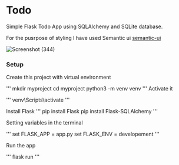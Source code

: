 # Todo
Simple Flask Todo App using SQLAlchemy and SQLite database.

For the pusrpose of styling I have used Semantic ui
[semantic-ui](https://semantic-ui.com/)

![Screenshot (344)](https://user-images.githubusercontent.com/68461661/139791026-83a00aaa-bbf4-43e9-969f-ca2981119fc3.png)

### Setup

Create this project with virtual environment

'''
mkdir myproject
cd myproject
python3 -m venv venv
'''
Activate it

'''
venv\Scripts\activate
'''

Install Flask
'''
pip install Flask
pip install Flask-SQLAlchemy
'''

Setting variables in the terminal

'''
set FLASK_APP = app.py
set FLASK_ENV = developement
'''


Run the app

'''
flask run
'''
